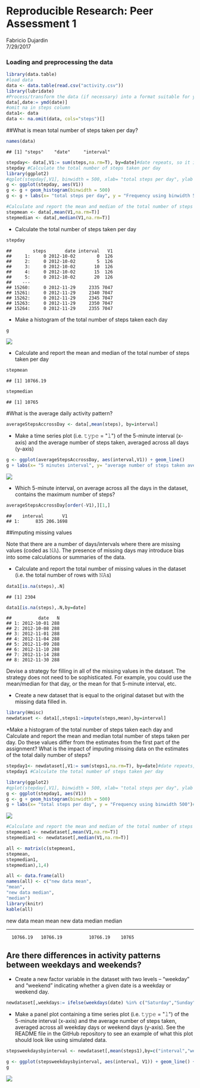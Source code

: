 # Reproducible Research: Peer Assessment 1
Fabricio Dujardin  
7/29/2017  



### Loading and preprocessing the data


```r
library(data.table)
#load data
data <- data.table(read.csv("activity.csv"))
library(lubridate)
#Process/transform the data (if necessary) into a format suitable for your analysis
data[,date:= ymd(date)]
#omit na in steps column
data1<- data
data <- na.omit(data, cols="steps")[]
```

##What is mean total number of steps taken per day?


```r
names(data)
```

```
## [1] "steps"    "date"     "interval"
```

```r
stepday<- data[,V1:= sum(steps,na.rm=T), by=date]#date repeats, so it is used as a factor
stepday #Calculate the total number of steps taken per day
library(ggplot2)
#qplot(stepday[,V1], binwidth = 500, xlab= "total steps per day", ylab = "Frequency using binwidth 500")
g <- ggplot(stepday, aes(V1)) 
g <- g + geom_histogram(binwidth = 500)
g <- g + labs(x= "total steps per day", y = "Frequency using binwidth 500")#Make a histogram of the total number of steps taken each day

#Calculate and report the mean and median of the total number of steps taken per day
stepmean <- data[,mean(V1,na.rm=T)]
stepmedian <- data[,median(V1,na.rm=T)]
```
* Calculate the total number of steps taken per day

```r
stepday
```

```
##        steps       date interval   V1
##     1:     0 2012-10-02        0  126
##     2:     0 2012-10-02        5  126
##     3:     0 2012-10-02       10  126
##     4:     0 2012-10-02       15  126
##     5:     0 2012-10-02       20  126
##    ---                               
## 15260:     0 2012-11-29     2335 7047
## 15261:     0 2012-11-29     2340 7047
## 15262:     0 2012-11-29     2345 7047
## 15263:     0 2012-11-29     2350 7047
## 15264:     0 2012-11-29     2355 7047
```
* Make a histogram of the total number of steps taken each day

```r
g
```

![](figures/unnamed-chunk-2-1.png)<!-- -->
* Calculate and report the mean and median of the total number of steps taken per day

```r
stepmean
```

```
## [1] 10766.19
```

```r
stepmedian
```

```
## [1] 10765
```

#What is the average daily activity pattern?


```r
averageStepsAccrossDay <- data[,mean(steps), by=interval]
```

* Make a time series plot (i.e. 𝚝𝚢𝚙𝚎 = "𝚕") of the 5-minute interval (x-axis) and the average number of steps taken, averaged across all days (y-axis)


```r
g <- ggplot(averageStepsAccrossDay, aes(interval,V1)) + geom_line()
g + labs(x= "5 minutes interval", y= "average number of steps taken averaged across all days")
```

![](figures/3-1-1.png)<!-- -->

* Which 5-minute interval, on average across all the days in the dataset, contains the maximum number of steps?

```r
averageStepsAccrossDay[order(-V1),][1,]
```

```
##    interval       V1
## 1:      835 206.1698
```

##imputing missing values

Note that there are a number of days/intervals where there are missing values (coded as 𝙽𝙰). The presence of missing days may introduce bias into some calculations or summaries of the data.

* Calculate and report the total number of missing values in the dataset (i.e. the total number of rows with 𝙽𝙰s)


```r
data1[is.na(steps),.N]
```

```
## [1] 2304
```

```r
data1[is.na(steps),.N,by=date]
```

```
##          date   N
## 1: 2012-10-01 288
## 2: 2012-10-08 288
## 3: 2012-11-01 288
## 4: 2012-11-04 288
## 5: 2012-11-09 288
## 6: 2012-11-10 288
## 7: 2012-11-14 288
## 8: 2012-11-30 288
```

Devise a strategy for filling in all of the missing values in the dataset. The strategy does not need to be sophisticated. For example, you could use the mean/median for that day, or the mean for that 5-minute interval, etc.

* Create a new dataset that is equal to the original dataset but with the missing data filled in.

```r
library(Hmisc)
newdataset <- data1[,steps1:=impute(steps,mean),by=interval]
```

*Make a histogram of the total number of steps taken each day and Calculate and report the mean and median total number of steps taken per day. Do these values differ from the estimates from the first part of the assignment? What is the impact of imputing missing data on the estimates of the total daily number of steps?



```r
stepday1<- newdataset[,V1:= sum(steps1,na.rm=T), by=date]#date repeats, so it is used as a factor
stepday1 #Calculate the total number of steps taken per day

library(ggplot2)
#qplot(stepday[,V1], binwidth = 500, xlab= "total steps per day", ylab = "Frequency using binwidth 500")
g <- ggplot(stepday1, aes(V1)) 
g <- g + geom_histogram(binwidth = 500)
g + labs(x= "total steps per day", y = "Frequency using binwidth 500")#Make a histogram of the total number of steps taken each day
```

![](figures/4-4-1.png)<!-- -->

```r
#Calculate and report the mean and median of the total number of steps taken per day
stepmean1 <- newdataset[,mean(V1,na.rm=T)]
stepmedian1 <- newdataset[,median(V1,na.rm=T)]
```




```r
all <- matrix(c(stepmean1,
stepmean,
stepmedian1,
stepmedian),1,4)

all <- data.frame(all)
names(all) <- c("new data mean",
"mean",
"new data median",
"median")
library(knitr)
kable(all)
```



 new data mean       mean   new data median   median
--------------  ---------  ----------------  -------
      10766.19   10766.19          10766.19    10765


## Are there differences in activity patterns between weekdays and weekends?

* Create a new factor variable in the dataset with two levels – “weekday” and “weekend” indicating whether a given date is a weekday or weekend day.


```r
newdataset[,weekdays:= ifelse(weekdays(date) %in% c("Saturday","Sunday"),"weekend","weekday")]
```

* Make a panel plot containing a time series plot (i.e. 𝚝𝚢𝚙𝚎 = "𝚕") of the 5-minute interval (x-axis) and the average number of steps taken, averaged across all weekday days or weekend days (y-axis). See the README file in the GitHub repository to see an example of what this plot should look like using simulated data.


```r
stepsweekdaysbyinterval <- newdataset[,mean(steps1),by=c("interval","weekdays")]

g <- ggplot(stepsweekdaysbyinterval, aes(interval, V1)) + geom_line() + facet_grid(weekdays ~.) + xlab("Interval") + ylab("Number of Steps") 
g
```

![](figures/unnamed-chunk-5-1.png)<!-- -->






